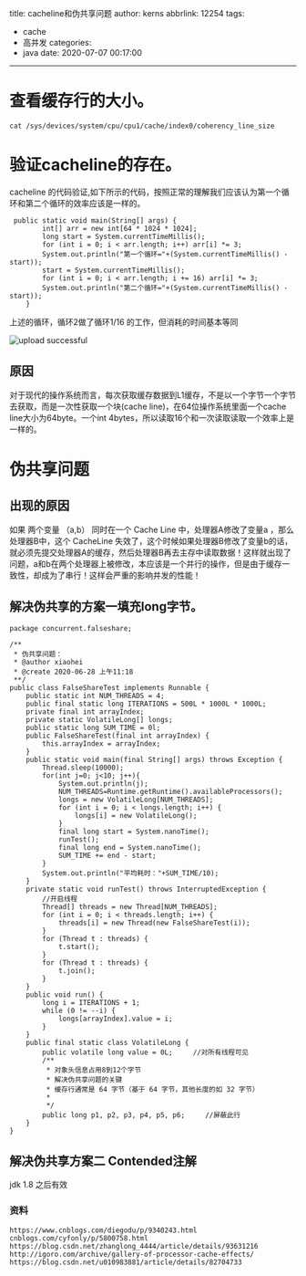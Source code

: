 title: cacheline和伪共享问题
author: kerns
abbrlink: 12254
tags:
  - cache
  - 高并发
categories:
  - java
date: 2020-07-07 00:17:00
---
# 查看缓存行的大小。

```Shell
cat /sys/devices/system/cpu/cpu1/cache/index0/coherency_line_size
```

# 验证cacheline的存在。

cacheline 的代码验证,如下所示的代码，按照正常的理解我们应该认为第一个循环和第二个循环的效率应该是一样的。

```
 public static void main(String[] args) {
        int[] arr = new int[64 * 1024 * 1024];
        long start = System.currentTimeMillis();
        for (int i = 0; i < arr.length; i++) arr[i] *= 3;
        System.out.println("第一个循环="+(System.currentTimeMillis() - start));
        start = System.currentTimeMillis();
        for (int i = 0; i < arr.length; i += 16) arr[i] *= 3;
        System.out.println("第二个循环="+(System.currentTimeMillis() - start));
    }
```
上述的循环，循环2做了循环1/16 的工作，但消耗的时间基本等同

![upload successful](/images/pasted-11.png)

## 原因
对于现代的操作系统而言，每次获取缓存数据到L1缓存，不是以一个字节一个字节去获取，而是一次性获取一个块(cache line)，在64位操作系统里面一个cache line大小为64byte。一个int 4bytes，所以读取16个和一次读取读取一个效率上是一样的。


# 伪共享问题

## 出现的原因
如果 两个变量 （a,b） 同时在一个 Cache Line 中，处理器A修改了变量a ，那么处理器B中，这个 CacheLine 失效了，这个时候如果处理器B修改了变量b的话，就必须先提交处理器A的缓存，然后处理器B再去主存中读取数据！这样就出现了问题，a和b在两个处理器上被修改，本应该是一个并行的操作，但是由于缓存一致性，却成为了串行！这样会严重的影响并发的性能！


## 解决伪共享的方案一填充long字节。

```
package concurrent.falseshare;

/**
 * 伪共享问题：
 * @author xiaohei
 * @create 2020-06-28 上午11:18
 **/
public class FalseShareTest implements Runnable {
    public static int NUM_THREADS = 4;
    public final static long ITERATIONS = 500L * 1000L * 1000L;
    private final int arrayIndex;
    private static VolatileLong[] longs;
    public static long SUM_TIME = 0l;
    public FalseShareTest(final int arrayIndex) {
        this.arrayIndex = arrayIndex;
    }
    public static void main(final String[] args) throws Exception {
        Thread.sleep(10000);
        for(int j=0; j<10; j++){
            System.out.println(j);
            NUM_THREADS=Runtime.getRuntime().availableProcessors();
            longs = new VolatileLong[NUM_THREADS];
            for (int i = 0; i < longs.length; i++) {
                longs[i] = new VolatileLong();
            }
            final long start = System.nanoTime();
            runTest();
            final long end = System.nanoTime();
            SUM_TIME += end - start;
        }
        System.out.println("平均耗时："+SUM_TIME/10);
    }
    private static void runTest() throws InterruptedException {
        //开启线程
        Thread[] threads = new Thread[NUM_THREADS];
        for (int i = 0; i < threads.length; i++) {
            threads[i] = new Thread(new FalseShareTest(i));
        }
        for (Thread t : threads) {
            t.start();
        }
        for (Thread t : threads) {
            t.join();
        }
    }
    public void run() {
        long i = ITERATIONS + 1;
        while (0 != --i) {
            longs[arrayIndex].value = i;
        }
    }
    public final static class VolatileLong {
        public volatile long value = 0L;     //对所有线程可见
        /**
         * 对象头信息占用8到12个字节
         * 解决伪共享问题的关键
         * 缓存行通常是 64 字节（基于 64 字节，其他长度的如 32 字节）
         *
         */
        public long p1, p2, p3, p4, p5, p6;     //屏蔽此行
    }
}
```

## 解决伪共享方案二 Contended注解

jdk 1.8 之后有效


### 资料

```
https://www.cnblogs.com/diegodu/p/9340243.html
cnblogs.com/cyfonly/p/5800758.html
https://blog.csdn.net/zhanglong_4444/article/details/93631216
http://igoro.com/archive/gallery-of-processor-cache-effects/
https://blog.csdn.net/u010983881/article/details/82704733
```